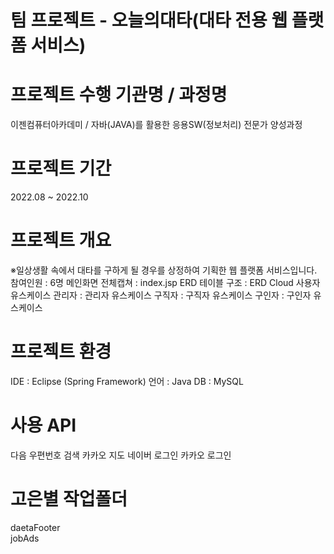 # 팀 프로젝트 - 오늘의대타(대타 전용 웹 플랫폼 서비스)
# 프로젝트 수행 기관명 / 과정명
이젠컴퓨터아카데미 / 자바(JAVA)를 활용한 응용SW(정보처리) 전문가 양성과정

# 프로젝트 기간
2022.08 ~ 2022.10

# 프로젝트 개요
※일상생활 속에서 대타를 구하게 될 경우를 상정하여 기획한 웹 플랫폼 서비스입니다.
참여인원 : 6명
메인화면 전체캡쳐 : index.jsp
ERD 테이블 구조 : ERD Cloud
사용자 유스케이스
관리자 : 관리자 유스케이스
구직자 : 구직자 유스케이스
구인자 : 구인자 유스케이스
# 프로젝트 환경
IDE : Eclipse (Spring Framework)
언어 : Java
DB : MySQL
# 사용 API
다음 우편번호 검색
카카오 지도
네이버 로그인
카카오 로그인


# 고은별 작업폴더
daetaFooter   
jobAds

